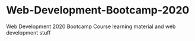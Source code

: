 # Web-Development-Bootcamp-2020
Web Development 2020 Bootcamp Course learning material and web development stuff
